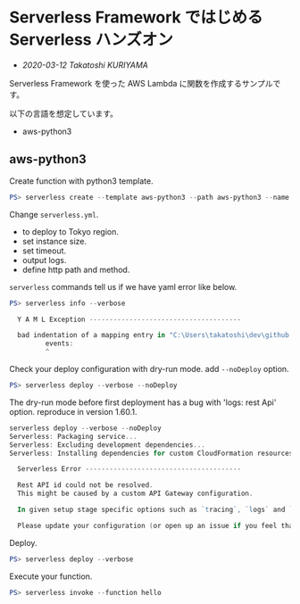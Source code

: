 # Serverless Framework ではじめる Serverless ハンズオン

- _2020-03-12 Takatoshi KURIYAMA_

Serverless Framework を使った AWS Lambda に関数を作成するサンプルです。

以下の言語を想定しています。

- aws-python3

## aws-python3

Create function with python3 template.

```powershell
PS> serverless create --template aws-python3 --path aws-python3 --name serverless-python
```

Change `serverless.yml`.

- to deploy to Tokyo region.
- set instance size.
- set timeout.
- output logs.
- define http path and method.

`serverless` commands tell us if we have yaml error like below.

```powershell
PS> serverless info --verbose

  Y A M L Exception --------------------------------------

  bad indentation of a mapping entry in "C:\Users\takatoshi\dev\github.com\krymtkts\serverless-handson\aws-python3\serverless.yml" at line 71, column 4:
         events:
         ^
```

Check your deploy configuration with dry-run mode. add `--noDeploy` option.

```powershell
PS> serverless deploy --verbose --noDeploy
```

The dry-run mode before first deployment has a bug with 'logs: rest Api' option. reproduce in version 1.60.1.

```powershell
serverless deploy --verbose --noDeploy
Serverless: Packaging service...
Serverless: Excluding development dependencies...
Serverless: Installing dependencies for custom CloudFormation resources...

  Serverless Error ---------------------------------------

  Rest API id could not be resolved.
  This might be caused by a custom API Gateway configuration.

  In given setup stage specific options such as `tracing`, `logs` and `tags` are not supported.

  Please update your configuration (or open up an issue if you feel that there's a way to support your setup).
```

Deploy.

```powershell
PS> serverless deploy --verbose
```

Execute your function.

```powershell
PS> serverless invoke --function hello
```
